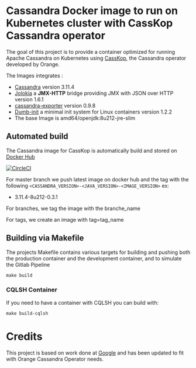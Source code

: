 


# Cassandra Docker image to run on Kubernetes cluster with CassKop Cassandra operator

The goal of this project is to provide a container optimized for running Apache Cassandra on Kubernetes using [CassKop](https://github.com/Orange-OpenSource/cassandra-k8s-operator), the Cassandra operator developed by Orange.

The Images integrates :

- [Cassandra](http://www.apache.org/dyn/closer.cgi/cassandra) version 3.11.4
- [Jolokia](http://repo1.maven.org/maven2/org/jolokia/jolokia-jvm/1.6.1/) a **JMX-HTTP** bridge providing JMX with JSON
  over HTTP version 1.6.1
- [cassandra-exporter](https://github.com/instaclustr/cassandra-exporter) version 0.9.8
- [Dumb-init](https://github.com/Yelp/dumb-init/releases/) a minimal init system for Linux containers version 1.2.2
- The base Image is  amd64/openjdk:8u212-jre-slim

## Automated build

The Cassandra image for CassKop is automatically build and stored on [Docker Hub](https://hub.docker.com/r/orangeopensource/cassandra-image)

[![CircleCI](https://circleci.com/gh/Orange-OpenSource/cassandra-image.svg?style=svg&circle-token=3eaeb597c16a3d74b5e2dec11179449513dc7fa5)](https://circleci.com/gh/Orange-OpenSource/cassandra-image)

For master branch we push latest image on docker hub and the tag with the following
`<CASSANDRA_VERSION>-<JAVA_VERSION>-<IMAGE_VERSION>` ex:
- 3.11.4-8u212-0.3.1

For branches, we tag the image with the branche_name

For tags, we create an image with tag=tag_name

## Building via Makefile

The projects Makefile contains various targets for building and pushing both the production container
and the development container, and to simulate the Gitlab Pipeline

```console
make build
```

### CQLSH Container

If you need to have a container with CQLSH you can build with:

```console
make build-cqlsh
```

# Credits

This project is based on work done at [Google](https://github.com/GoogleCloudPlatform/gke-stateful-applications-demo/tree/master/container) and has been updated to fit
with Orange Cassandra Operator needs.
